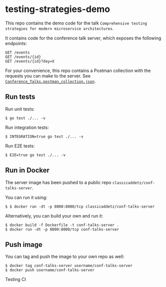 # testing-strategies-demo
This repo contains the demo code for the talk `Comprehensive testing strategies for modern microservice architectures`. 

It contains code for the conference talk server, which exposes the following endpoints: 
```
GET /events
GET /events/{id}
GET /events/{id}?day=X
```
For your convenience, this repo contains a Postman collection with the requests you can make to the server. See [`Conference_Talks.postman_collection.json`](./Conference_Talks.postman_collection.json).

## Run tests 
Run unit tests: 
```
$ go test ./... -v
```

Run integration tests:
```
$ INTEGRATION=true go test ./... -v
```

Run E2E tests: 
```
$ E2E=true go test ./... -v
```

## Run in Docker
The server image has been pushed to a public repo `classicaddetz/conf-talks-server`.

You can run it using: 
```
$ $ docker run -dt -p 8000:8000/tcp classicaddetz/conf-talks-server
```

Alternatively, you can build your own and run it:
```
$ docker build -f Dockerfile -t conf-talks-server .
$ docker run -dt -p 8000:8000/tcp conf-talks-server
```

## Push image
You can tag and push the image to your own repo as well: 

```
$ docker tag conf-talks-server username/conf-talks-server
$ docker push username/conf-talks-server
```

Testing CI 